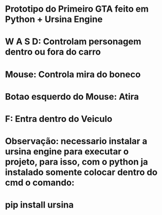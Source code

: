 # Prototipo do Primeiro GTA feito em Python + Ursina Engine
# W A S D: Controlam personagem dentro ou fora do carro
# Mouse: Controla mira do boneco
# Botao esquerdo do Mouse: Atira
# F: Entra dentro do Veiculo
# Observação: necessario instalar a ursina engine para executar o projeto, para isso, com o python ja instalado somente colocar dentro do cmd o comando:
# pip install ursina
